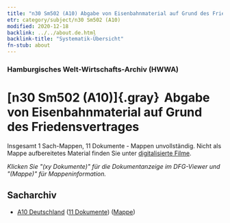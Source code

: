 ```yaml
---
title: "n30 Sm502 (A10) Abgabe von Eisenbahnmaterial auf Grund des Friedensvertrages"
etr: category/subject/n30 Sm502 (A10)
modified: 2020-12-18
backlink: ../../about.de.html
backlink-title: "Systematik-Übersicht"
fn-stub: about
---
```


### Hamburgisches Welt-Wirtschafts-Archiv (HWWA)
# [n30 Sm502 (A10)]{.gray}&#8201; Abgabe von Eisenbahnmaterial auf Grund des Friedensvertrages&#160; 




Insgesamt 1 Sach-Mappen, 11 Dokumente - Mappen unvollständig.
Nicht als Mappe aufbereitetes Material finden Sie unter [digitalisierte Filme](/film/h1_sh).

_Klicken Sie "(xy Dokumente)" für die Dokumentanzeige im DFG-Viewer und "(Mappe)" für Mappeninformation._

## Sacharchiv



- [A10 Deutschland](../../../geo/about.de.html#A10) (<a href="https://dfg-viewer.de/show/?tx_dlf[id]=https://pm20.zbw.eu/mets/sh/1261xx/126128/1455xx/145549/public.mets.de.xml" target="_blank">11 Dokumente</a>) ([Mappe](http://purl.org/pressemappe20/folder/sh/126128,145549))


